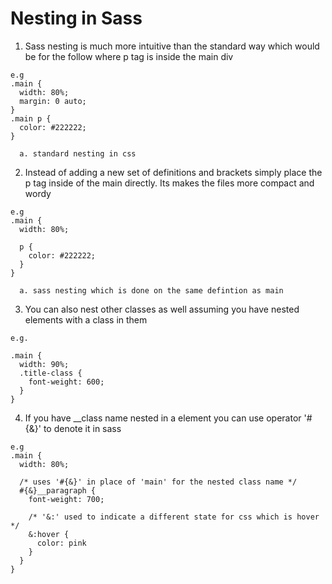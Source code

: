 # Nesting in Sass

  1. Sass nesting is much more intuitive than the standard way which would be for the follow where p tag is inside the main div 

    e.g 
    .main {
      width: 80%;
      margin: 0 auto;
    }
    .main p {
      color: #222222;
    }

      a. standard nesting in css

  2. Instead of adding a new set of definitions and brackets simply place the p tag inside of the main directly. Its makes the files more compact and wordy

    e.g 
    .main {
      width: 80%;

      p {
        color: #222222;
      }
    }
    
      a. sass nesting which is done on the same defintion as main

  3. You can also nest other classes as well assuming you have nested elements with a class in them 

    e.g.

    .main {
      width: 90%;
      .title-class {
        font-weight: 600;
      }
    }

  4. If you have __class name nested in a element you can use operator '#{&}' to denote it in sass 

    e.g 
    .main {
      width: 80%;

      /* uses '#{&}' in place of 'main' for the nested class name */
      #{&}__paragraph {
        font-weight: 700;

        /* '&:' used to indicate a different state for css which is hover */
        &:hover {
          color: pink
        }
      }
    }